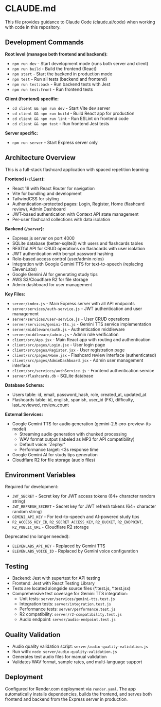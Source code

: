 # CLAUDE.md

This file provides guidance to Claude Code (claude.ai/code) when working with code in this repository.

## Development Commands

**Root level (manages both frontend and backend):**
- `npm run dev` - Start development mode (runs both server and client)
- `npm run build` - Build the frontend (React)
- `npm start` - Start the backend in production mode
- `npm test` - Run all tests (backend and frontend)
- `npm run test:back` - Run backend tests with Jest
- `npm run test:front` - Run frontend tests

**Client (frontend) specific:**
- `cd client && npm run dev` - Start Vite dev server
- `cd client && npm run build` - Build React app for production
- `cd client && npm run lint` - Run ESLint on frontend code
- `cd client && npm test` - Run frontend Jest tests

**Server specific:**
- `npm run server` - Start Express server only

## Architecture Overview

This is a full-stack flashcard application with spaced repetition learning:

**Frontend (`/client`):**
- React 19 with React Router for navigation
- Vite for bundling and development
- TailwindCSS for styling
- Authentication-protected pages: Login, Register, Home (flashcard review), Admin Dashboard
- JWT-based authentication with Context API state management
- Per-user flashcard collections with data isolation

**Backend (`/server`):**
- Express.js server on port 4000
- SQLite database (better-sqlite3) with users and flashcards tables
- RESTful API for CRUD operations on flashcards with user isolation
- JWT authentication with bcrypt password hashing
- Role-based access control (user/admin roles)
- Integration with Google Gemini TTS for text-to-speech (replacing ElevenLabs)
- Google Gemini AI for generating study tips
- AWS S3/Cloudflare R2 for file storage
- Admin dashboard for user management

**Key Files:**
- `server/index.js` - Main Express server with all API endpoints
- `server/services/auth-service.js` - JWT authentication and user management
- `server/services/user-service.js` - User CRUD operations
- `server/services/gemini-tts.js` - Gemini TTS service implementation
- `server/middleware/auth.js` - Authentication middleware
- `server/middleware/admin.js` - Admin role verification
- `client/src/App.jsx` - Main React app with routing and authentication
- `client/src/pages/Login.jsx` - User login page
- `client/src/pages/Register.jsx` - User registration page
- `client/src/pages/Home.jsx` - Flashcard review interface (authenticated)
- `client/src/pages/AdminDashboard.jsx` - Admin user management interface
- `client/src/services/authService.js` - Frontend authentication service
- `server/flashcards.db` - SQLite database

**Database Schema:**
- Users table: id, email, password_hash, role, created_at, updated_at
- Flashcards table: id, english, spanish, user_id (FK), difficulty, last_reviewed, review_count

**External Services:**
- Google Gemini TTS for audio generation (gemini-2.5-pro-preview-tts model)
  - Streaming audio generation with chunked processing
  - WAV format output (labeled as MP3 for API compatibility)
  - Default voice: 'Zephyr'
  - Performance target: <3s response time
- Google Gemini AI for study tips generation
- Cloudflare R2 for file storage (audio files)

## Environment Variables

Required for development:
- `JWT_SECRET` - Secret key for JWT access tokens (64+ character random string)
- `JWT_REFRESH_SECRET` - Secret key for JWT refresh tokens (64+ character random string)
- `GEMINI_API_KEY` - For text-to-speech and AI-powered study tips
- `R2_ACCESS_KEY_ID`, `R2_SECRET_ACCESS_KEY`, `R2_BUCKET`, `R2_ENDPOINT`, `R2_PUBLIC_URL` - Cloudflare R2 storage

Deprecated (no longer needed):
- `ELEVENLABS_API_KEY` - Replaced by Gemini TTS
- `ELEVENLABS_VOICE_ID` - Replaced by Gemini voice configuration

## Testing

- Backend: Jest with supertest for API testing
- Frontend: Jest with React Testing Library  
- Tests are located alongside source files (*.test.js, *.test.jsx)
- Comprehensive test coverage for Gemini TTS integration:
  - Unit tests: `server/services/gemini-tts.test.js`
  - Integration tests: `server/integration.test.js`
  - Performance tests: `server/performance.test.js`
  - R2 compatibility: `server/r2-compatibility.test.js`
  - Audio endpoint: `server/audio-endpoint.test.js`

## Quality Validation

- Audio quality validation script: `server/audio-quality-validation.js`
- Run with: `node server/audio-quality-validation.js`
- Generates test audio files for manual validation
- Validates WAV format, sample rates, and multi-language support

## Deployment

Configured for Render.com deployment via `render.yaml`. The app automatically installs dependencies, builds the frontend, and serves both frontend and backend from the Express server in production.